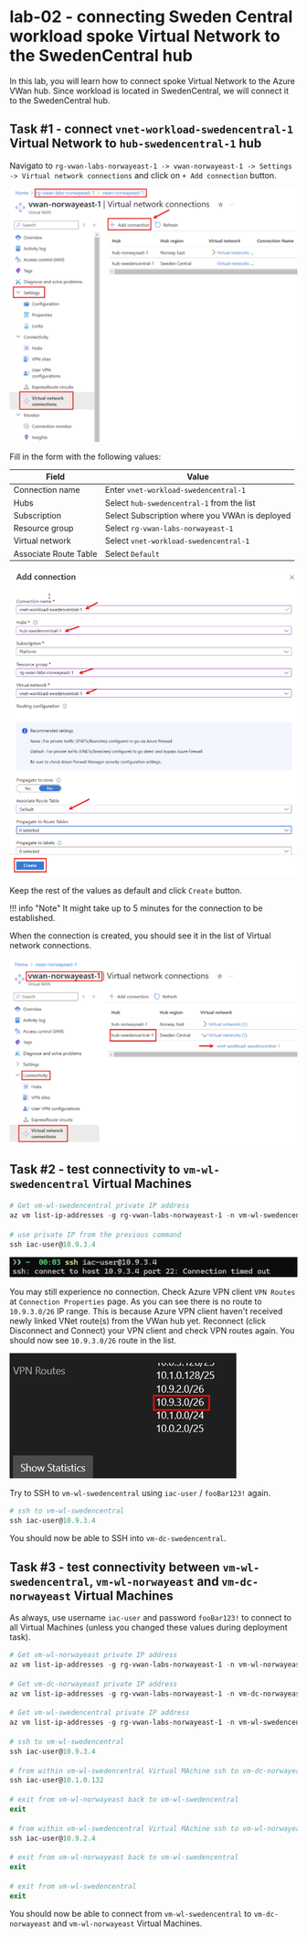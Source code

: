 # lab-02 - connecting Sweden Central workload spoke Virtual Network to the SwedenCentral hub

In this lab, you will learn how to connect spoke Virtual Network to the Azure VWan hub. Since workload is located in SwedenCentral, we will connect it to the SwedenCentral hub.

## Task #1 - connect `vnet-workload-swedencentral-1` Virtual Network to `hub-swedencentral-1` hub

Navigato to `rg-vwan-labs-norwayeast-1 -> vwan-norwayeast-1 -> Settings -> Virtual network connections` and click on `+ Add connection` button. 

![navigate-to-hub](../../assets/images/lab-02/navigate-to-hub.png)

Fill in the form with the following values:

| Field | Value |
| --- | --- |
| Connection name | Enter `vnet-workload-swedencentral-1` |
| Hubs | Select `hub-swedencentral-1` from the list |
| Subscription | Select Subscription where you VWAn is deployed |
| Resource group | Select `rg-vwan-labs-norwayeast-1` |
| Virtual network | Select `vnet-workload-swedencentral-1` |
| Associate Route Table | Select `Default` |


![vnet-link1](../../assets/images/lab-02/vnet-link1.png)

Keep the rest of the values as default and click `Create` button. 

!!! info "Note"
    It might take up to 5 minutes for the connection to be established.


When the connection is created, you should see it in the list of Virtual network connections.

![vnet-link2](../../assets/images/lab-02/vnet-link2.png)

## Task #2 - test connectivity to `vm-wl-swedencentral` Virtual Machines

```powershell
# Get vm-wl-swedencentral private IP address 
az vm list-ip-addresses -g rg-vwan-labs-norwayeast-1 -n vm-wl-swedencentral --query  [0].virtualMachine.network.privateIpAddresses[0] -o tsv

# use private IP from the previous command
ssh iac-user@10.9.3.4
```

![navigate-to-hub](../../assets/images/lab-02/ssh-timeout.png)

You may still experience no connection. Check Azure VPN client `VPN Routes` at `Connection Properties` page. As you can see there is no route to `10.9.3.0/26` IP range. This is because Azure VPN client haven't received newly linked VNet route(s) from the VWan hub yet. Reconnect (click Disconnect and Connect) your VPN client and check VPN routes again. You should now see `10.9.3.0/26` route in the list.

![navigate-to-hub](../../assets/images/lab-02/vpn-routes1.png)
	
Try to SSH to `vm-wl-swedencentral` using `iac-user` / `fooBar123!` again.

```powershell
# ssh to vm-wl-swedencentral
ssh iac-user@10.9.3.4
```

You should now be able to SSH into `vm-dc-swedencentral`.

## Task #3 - test connectivity between `vm-wl-swedencentral`, `vm-wl-norwayeast` and `vm-dc-norwayeast` Virtual Machines

As always, use username `iac-user` and password `fooBar123!` to connect to all Virtual Machines (unless you changed these values during  deployment task).

````powershell
# Get vm-wl-norwayeast private IP address
az vm list-ip-addresses -g rg-vwan-labs-norwayeast-1 -n vm-wl-norwayeast --query  [0].virtualMachine.network.privateIpAddresses[0] -o tsv

# Get vm-dc-norwayeast private IP address
az vm list-ip-addresses -g rg-vwan-labs-norwayeast-1 -n vm-dc-norwayeast --query  [0].virtualMachine.network.privateIpAddresses[0] -o tsv

# Get vm-wl-swedencentral private IP address
az vm list-ip-addresses -g rg-vwan-labs-norwayeast-1 -n vm-wl-swedencentral --query  [0].virtualMachine.network.privateIpAddresses[0] -o tsv

# ssh to vm-wl-swedencentral
ssh iac-user@10.9.3.4

# from within vm-wl-swedencentral Virtual MAchine ssh to vm-dc-norwayeast
ssh iac-user@10.1.0.132

# exit from vm-wl-norwayeast back to vm-wl-swedencentral
exit

# from within vm-wl-swedencentral Virtual MAchine ssh to vm-wl-norwayeast
ssh iac-user@10.9.2.4

# exit from vm-wl-norwayeast back to vm-wl-swedencentral
exit

# exit from vm-wl-swedencentral
exit
````

You should now be able to connect from `vm-wl-swedencentral` to `vm-dc-norwayeast` and `vm-wl-norwayeast` Virtual Machines. 